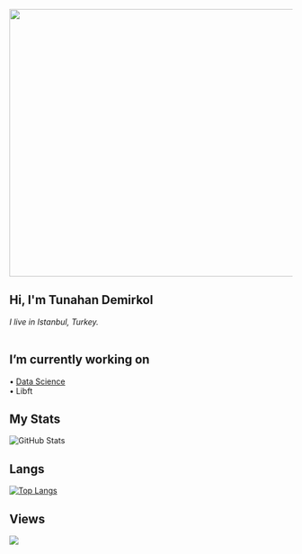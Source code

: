 <p align="center">
  <img width="846" height="476" src="https://user-images.githubusercontent.com/89604225/177144633-9acc7c8c-011d-4561-9ce8-ad0d68fb67da.gif">
</p>

## Hi, I'm Tunahan Demirkol
*I live in Istanbul, Turkey.*
<br/>
<br/>
## I’m currently working on <br>
• [Data Science](https://github.com/TunahanDemirkol/House_Price-With-Streamlit)
<br/>
• Libft <br/>
## My Stats
![GitHub Stats](https://github-readme-stats.vercel.app/api?username=TunahanDemirkol&theme=radical)
## Langs
[![Top Langs](https://github-readme-stats.vercel.app/api/top-langs/?username=TunahanDemirkol&layout=compact)](https://github.com/TunahanDemirkol)
## Views
![](https://komarev.com/ghpvc/?username=TunahanDemirkol&color=blue)

